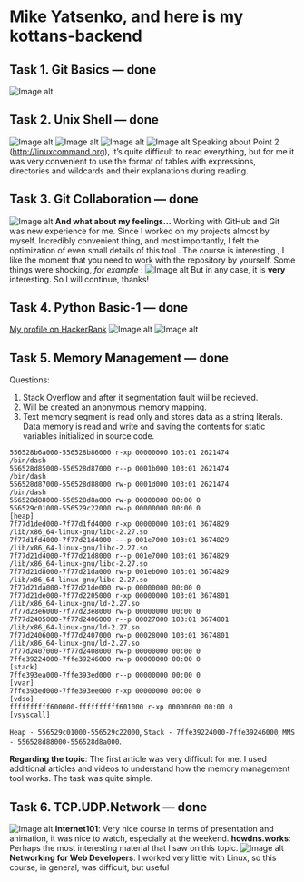 # Mike Yatsenko, and here is my kottans-backend

## Task 1. Git Basics —  done
![Image alt](https://github.com/MikeYatsenko/kottans-backend/blob/master/Git_Intro/git.png)
## Task 2. Unix Shell —  done
![Image alt](https://github.com/MikeYatsenko/kottans-backend/blob/master/Unix_Shell/1.png)
![Image alt](https://github.com/MikeYatsenko/kottans-backend/blob/master/Unix_Shell/2.png)
![Image alt](https://github.com/MikeYatsenko/kottans-backend/blob/master/Unix_Shell/3.png)
![Image alt](https://github.com/MikeYatsenko/kottans-backend/blob/master/Unix_Shell/4.png)
Speaking about Point 2 (http://linuxcommand.org), it’s quite difficult to read everything, but for me it was very convenient to use the format of tables with expressions, directories and wildcards and their explanations during reading.
## Task 3. Git Collaboration —  done
![Image alt](https://github.com/MikeYatsenko/kottans-backend/blob/master/Git_Collaboration/git.png)
<strong> And what about my feelings...</strong> 
Working with GitHub and Git was new experience for me. Since I worked on my projects almost by myself. Incredibly convenient thing, and most importantly, I felt the optimization of even small details of this tool . The course is interesting , I like the moment that you need to work with the repository by yourself.
Some things were shocking, <i> for example </i>: ![Image alt](https://github.com/MikeYatsenko/kottans-backend/blob/master/Git_Collaboration/4.png)
But in any case, it is <b>very</b> interesting.
So I will continue, thanks!
## Task 4. Python Basic-1 —  done
[My profile on HackerRank](https://www.hackerrank.com/yatsbb)
![Image alt](https://github.com/MikeYatsenko/kottans-backend/blob/master/Python_basic1/1.png)
![Image alt](https://github.com/MikeYatsenko/kottans-backend/blob/master/Python_basic1/2.png)
## Task 5. Memory Management — done
Questions:
1. Stack Overflow and after it segmentation fault wiil be recieved.
2. Will be created an anonymous memory mapping.
3. Text memory segment is read only and stores data as a string literals. Data memory is read and write and saving the contents for static variables initialized in source code.

```
556528b6a000-556528b86000 r-xp 00000000 103:01 2621474                   /bin/dash
556528d85000-556528d87000 r--p 0001b000 103:01 2621474                   /bin/dash
556528d87000-556528d88000 rw-p 0001d000 103:01 2621474                   /bin/dash
556528d88000-556528d8a000 rw-p 00000000 00:00 0
556529c01000-556529c22000 rw-p 00000000 00:00 0                          [heap]
7f77d1ded000-7f77d1fd4000 r-xp 00000000 103:01 3674829                   /lib/x86_64-linux-gnu/libc-2.27.so
7f77d1fd4000-7f77d21d4000 ---p 001e7000 103:01 3674829                   /lib/x86_64-linux-gnu/libc-2.27.so
7f77d21d4000-7f77d21d8000 r--p 001e7000 103:01 3674829                   /lib/x86_64-linux-gnu/libc-2.27.so
7f77d21d8000-7f77d21da000 rw-p 001eb000 103:01 3674829                   /lib/x86_64-linux-gnu/libc-2.27.so
7f77d21da000-7f77d21de000 rw-p 00000000 00:00 0
7f77d21de000-7f77d2205000 r-xp 00000000 103:01 3674801                   /lib/x86_64-linux-gnu/ld-2.27.so
7f77d23e6000-7f77d23e8000 rw-p 00000000 00:00 0
7f77d2405000-7f77d2406000 r--p 00027000 103:01 3674801                   /lib/x86_64-linux-gnu/ld-2.27.so
7f77d2406000-7f77d2407000 rw-p 00028000 103:01 3674801                   /lib/x86_64-linux-gnu/ld-2.27.so
7f77d2407000-7f77d2408000 rw-p 00000000 00:00 0
7ffe39224000-7ffe39246000 rw-p 00000000 00:00 0                          [stack]
7ffe393ea000-7ffe393ed000 r--p 00000000 00:00 0                          [vvar]
7ffe393ed000-7ffe393ee000 r-xp 00000000 00:00 0                          [vdso]
ffffffffff600000-ffffffffff601000 r-xp 00000000 00:00 0                  [vsyscall]
```
 `Heap - 556529c01000-556529c22000`, `Stack - 7ffe39224000-7ffe39246000`, `MMS - 556528d88000-556528d8a000`.
 
**Regarding the topic**: The first article was very difficult for me. I used additional articles and videos to understand how the memory management tool works. The task was quite simple.

## Task 6. TCP.UDP.Network — done
![Image alt](https://github.com/MikeYatsenko/kottans-backend/blob/master/Task_Networks/4.png)
<b>Internet101</b>: Very nice course in terms of presentation and animation, it was nice to watch, especially at the weekend.
<b>howdns.works</b>: Perhaps the most interesting material that I saw on this topic.
![Image alt](https://github.com/MikeYatsenko/kottans-backend/blob/master/Task_Networks/5.png)
<b>Networking for Web Developers</b>: I worked very little with Linux, so this course, in general, was difficult, but useful
 
